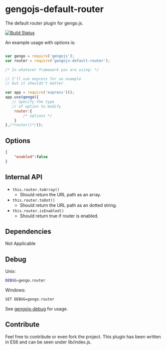 # gengojs-default-router

The default router plugin for gengo.js.

[![Build Status](https://travis-ci.org/gengojs/plugin-router.svg?branch=master)](https://travis-ci.org/gengojs/plugin-router)

An example usage with options is:

```js

var gengo = require('gengojs');
var router = require('gengojs-default-router');

/* In whatever framework you are using: */

// I'll use express for an example
// but it shouldn't matter

var app = require('express')();
app.use(gengo({
   // Specify the type
   // of option to modify
	router:{
		/* options */
	}
},/*router()*/));
```


## Options

```json
{
	"enabled":false
}
```
## Internal API

* `this.router.toArray()`
	* Should return the URL path as an array.
* `this.router.toDot()`
	* Should return the URL path as an dotted string.
* `this.router.isEnabled()`
	* Should return true if router is enabled.

## Dependencies

Not Applicable

## Debug

Unix:

```bash
DEBUG=gengo.router
```
Windows:

```bash
SET DEBUG=gengo.router
```

See [gengojs-debug](https://github.com/gengojs/gengojs-debug) for usage.

## Contribute

Feel free to contribute or even fork the project.
This plugin has been written in ES6 and can be seen under lib/index.js.
